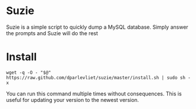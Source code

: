 Suzie
=====
Suzie is a simple script to quickly dump a MySQL database. Simply answer the prompts
and Suzie will do the rest

Install
=======
```
wget -q -O - "$@" https://raw.github.com/dparlevliet/suzie/master/install.sh | sudo sh -x
```
You can run this command multiple times without consequences. This is useful for
updating your version to the newest version.

